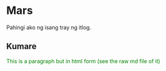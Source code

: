 # Mars

Pahingi ako ng isang tray ng itlog.

## Kumare

<p style = "color:green;">This is a paragraph but in html form (see the raw md file of it)</p>
